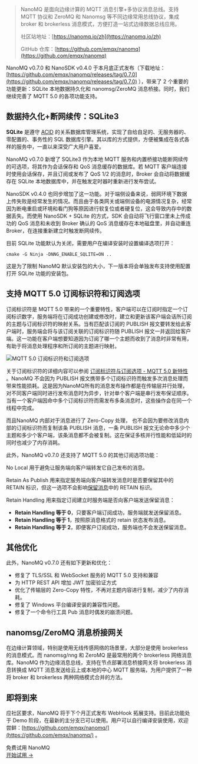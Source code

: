 >NanoMQ 是面向边缘计算的 MQTT 消息引擎+多协议消息总线。支持 MQTT 协议和 ZeroMQ 和 Nanomsg 等不同边缘常用总线协议，集成 broker 和 brokerless 消息模式，方便打造一站式边缘数据总线应用。
>
>社区站地址：[https://nanomq.io/zh](https://nanomq.io/zh) 
>
>GitHub 仓库：[https://github.com/emqx/nanomq](https://github.com/emqx/nanomq) 
>


NanoMQ v0.7.0 和 NanoSDK v0.4.0 于本月底正式发布（下载地址： [https://github.com/emqx/nanomq/releases/tag/0.7.0](https://github.com/emqx/nanomq/releases/tag/0.7.0) ），带来了 2 个重要的功能更新：SQLite 本地数据持久化和 nanomsg/ZeroMQ 消息桥接。同时，我们继续完善了 MQTT 5.0 的各项功能支持。

## 数据持久化+断网续传：SQLite3

**SQLite** 是遵守 [ACID](https://zh.wikipedia.org/wiki/ACID) 的关系数据库管理系统，实现了自给自足的、无服务器的、零配置的、事务性的 SQL 数据库引擎。其以库的方式提供，方便被集成在各式各样的服务中，一直以来深受广大用户喜爱。

NanoMQ v0.7.0 新增了 SQLite3 作为本地 MQTT 服务和内置桥接功能断网续传的可选项，将其作为会话保存和 QoS 消息缓存的数据库。若 MQTT 客户端连接时使用会话保存，并且订阅或发布了 QoS 1/2 的消息时，Broker 会自动将数据缓存在 SQLite 本地数据库中，并在触发定时器时重新进行发布尝试。

NanoSDK v0.4.0 也同步增加了这一功能。对于端侧设备来说，弱网环境下数据上传失败是经常发生的情况。而且由于各类网关或端侧设备的电源情况复杂，经常因为断电重启或环境和看门狗等原因进行软复位或者硬复位，这会导致内存中的数据丢失。而使用 NanoSDK + SQLite 的方式，SDK 会自动将飞行窗口里未上传成功的 QoS 消息和未收到 Broker 确认的 QoS 消息缓存在本地磁盘里，并自动重连 Broker，在连接重新建立时触发断网续传。

目前 SQLite 功能默认为关闭，需要用户在编译安装时设置编译选项打开：

```
cmake -G Ninja -DNNG_ENABLE_SQLITE=ON ..
```

这是为了限制 NanoMQ 默认安装包的大小，下一版本将会单独发布支持使用配置打开 SQLite 功能的安装包。

## 支持 MQTT 5.0 订阅标识符和订阅选项

订阅标识符是 MQTT 5.0 带来的一个重要特性，客户端可以在订阅时指定一个订阅标识数字，服务端将在订阅成功创建或修改时，建立和更新该客户端会话所订阅的主题与订阅标识符的映射关系。当有匹配该订阅的 PUBLISH 报文要转发给此客户端时，服务端会将与该订阅关联的订阅标识符随 PUBLISH 报文一并返回给客户端。这一功能在客户端想要知道因为订阅了哪一个主题而收到了消息时非常有用，有助于将消息处理程序和所订阅的主题进行映射。

![MQTT 5.0 订阅标识符和订阅选项](https://static.emqx.net/images/e9944e6ff0d9534a4fdebd7dc871a985.png)

关于订阅标识符的详细内容可以参阅 [订阅标识符与订阅选项 - MQTT 5.0 新特性](https://www.emqx.com/zh/blog/subscription-identifier-and-subscription-options) 。NanoMQ 不会因为 PUBLISH 报文携带多个订阅标识符而触发多次消息处理而带来性能损耗。这是因为NanoMQ所有的消息发布操作都是在传输层并行处理，对不同客户端同时进行发布消息时为异步，针对单个客户端是串行发布保证顺序。当有一个客户端因命中多个订阅标识符而需发布多条消息时，这些操作会在同一个线程中完成。

而且NanoMQ 内部对于消息进行了 Zero-Copy 处理， 也不会因为要修改消息内部的订阅标识符而复制该条 PUBLISH 消息，一条 PUBLISH 报文无论命中多少个主题和多少个客户端，该条消息都不会被复制。这在保证多核并行性能和低延时的同时也减少了内存消耗。

此外，NanoMQ v0.7.0 还支持了 MQTT 5.0 的其他订阅选项功能：

No Local 用于避免让服务端向客户端转发它自己发布的消息。

Retain As Publish 用来指定服务端向客户端转发消息时是否要保留其中的 RETAIN 标识，但这一选项不会影响[保留消息](https://www.emqx.com/zh/blog/message-retention-and-message-expiration-interval-of-emqx-mqtt5-broker)中的 RETAIN 标识。

Retain Handling 用来指定订阅建立时服务端是否向客户端发送保留消息：

- **Retain Handling 等于 0**，只要客户端订阅成功，服务端就发送保留消息。
- **Retain Handling 等于 1**，按照原消息格式的 retain 状态发布消息。
- **Retain Handling 等于 2**，即便客户订阅成功，服务端也不会发送保留消息。

## 其他优化

此外，NanoMQ v0.7.0 还有如下更新和优化：

- 修复了 TLS/SSL 和 WebSocket 服务的 MQTT 5.0 支持和兼容
- 为 HTTP REST API 增加 JWT 加密验证方式
- 优化了传输层的 Zero-Copy 特性，不再对主题内容进行复制，减少了内存消耗。
- 修复了 Windows 平台编译安装的兼容性问题。
- 修复了一个命令行工具 Pub 消息时偶发的崩溃问题。

## nanomsg/ZeroMQ 消息桥接网关

在边缘计算领域，特别是使用无线传感网络的场景里，大部分是使用 brokerless 的消息模式。而 nanomsg/nng 和 ZeroMQ 是最常用的两个 brokerless 网络消息库。NanoMQ 作为边缘消息总线，支持在节点部署消息桥接网关将 brokerless 消息转换成 MQTT 消息发送给云上或本地的中心 MQTT 服务端，为用户提供了一种将 broker 和 brokerless 两种网络模式合并的方法。

## 即将到来

应社区要求，NanoMQ 将于下个月正式发布 WebHook 拓展支持。目前此功能处于 Demo 阶段，在最新的主分支已可以使用。用户可以自行编译安装使用，欢迎尝鲜：[https://github.com/emqx/nanomq/](https://github.com/emqx/nanomq/) 。



<section class="promotion">
    <div>
        免费试用 NanoMQ
    </div>
    <a href="https://www.emqx.com/zh/try?product=nanomq" class="button is-gradient px-5">开始试用 →</a >
</section>
